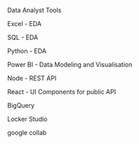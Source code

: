 Data Analyst Tools

Excel - EDA

SQL  - EDA

Python - EDA

Power BI -  Data Modeling and Visualisation

Node - REST API

React - UI Components for public API

BigQuery

Locker Studio

google collab


